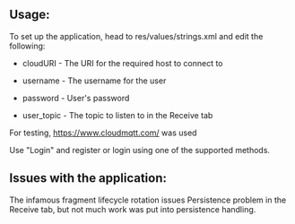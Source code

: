 Usage:
-------

To set up the application, head to res/values/strings.xml and edit the following:

  - cloudURI   - The URI for the required host to connect to
  
  - username   - The username for the user
  
  - password   - User's password
  
  - user_topic - The topic to listen to in the Receive tab
 
For testing, https://www.cloudmqtt.com/ was used

Use "Login" and register or login using one of the supported methods.


Issues with the application:
----------------------------

The infamous fragment lifecycle rotation issues
Persistence problem in the Receive tab, but not much work was put into persistence handling.
